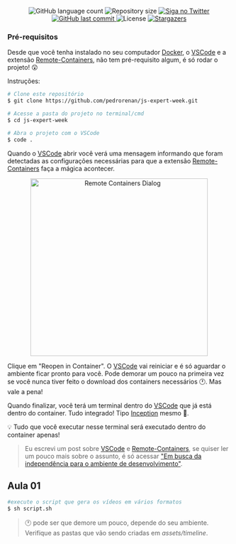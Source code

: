 <p  align="center">
<img  alt="GitHub language count"  src="https://img.shields.io/github/languages/count/pedrorenan/js-expert-week">
<img  alt="Repository size"  src="https://img.shields.io/github/repo-size/pedrorenan/js-expert-week">
<a  href="https://www.twitter.com/pedrorenan/">
<img  alt="Siga no Twitter"  src="https://img.shields.io/twitter/url?url=https://github.com/pedrorenan/js-expert-week">
</a>
<a  href="https://github.com/tgmarinho/README-ecoleta/commits/master">
<img  alt="GitHub last commit"  src="https://img.shields.io/github/last-commit/pedrorenan/js-expert-week">
</a>
<img  alt="License"  src="https://img.shields.io/badge/license-MIT-brightgreen">
<a  href="https://github.com/pedrorenan/js-expert-week/stargazers">
<img  alt="Stargazers"  src="https://img.shields.io/github/stars/pedrorenan/js-expert-week?style=social">
</a>
</p>

### Pré-requisitos

 
Desde que você tenha instalado no seu computador [Docker](https://www.docker.com/get-started), o [VSCode](https://code.visualstudio.com/download) e a extensão [Remote-Containers](https://marketplace.visualstudio.com/items?itemName=ms-vscode-remote.remote-containers), não tem pré-requisito algum, é só rodar o projeto! 😲

  

Instruções:

  
```bash
# Clone este repositório
$ git clone https://github.com/pedrorenan/js-expert-week.git

# Acesse a pasta do projeto no terminal/cmd
$ cd js-expert-week

# Abra o projeto com o VSCode
$ code .
```

Quando o [VSCode](https://code.visualstudio.com/download) abrir você verá uma mensagem informando que foram detectadas as configurações necessárias para que a extensão [Remote-Containers](https://marketplace.visualstudio.com/items?itemName=ms-vscode-remote.remote-containers) faça a mágica acontecer.



<p  align="center">

<img  alt="Remote Containers Dialog"  title="Remote Containers Dialog"  src="./assets/remote-containers-dialog.png"  width="400px">

</p>

  

Clique em "Reopen in Container". O [VSCode](https://code.visualstudio.com/download) vai reiniciar e é só aguardar o ambiente ficar pronto para você. Pode demorar um pouco na primeira vez se você nunca tiver feito o download dos containers necessários 🕐. Mas vale a pena!
  

Quando finalizar, você terá um terminal dentro do [VSCode](https://code.visualstudio.com/download) que já está dentro do container. Tudo integrado! Tipo [Inception](https://www.imdb.com/title/tt1375666/) mesmo 🍿.


💡 Tudo que você executar nesse terminal será executado dentro do container apenas!


>Eu escrevi um post sobre [VSCode](https://code.visualstudio.com/download) e [Remote-Containers](https://marketplace.visualstudio.com/items?itemName=ms-vscode-remote.remote-containers), se quiser ler um pouco mais sobre o assunto, é só acessar ["Em busca da independência para o ambiente de desenvolvimento"](https://medium.com/@pedrorenan/em-busca-da-independ%C3%AAncia-para-o-ambiente-de-desenvolvimento-2adc22f6f250).


## Aula 01

```bash
#execute o script que gera os vídeos em vários formatos
$ sh script.sh
```

>🕐 pode ser que demore um pouco, depende do seu ambiente. Verifique as pastas que vão sendo criadas em *assets/timeline*.
